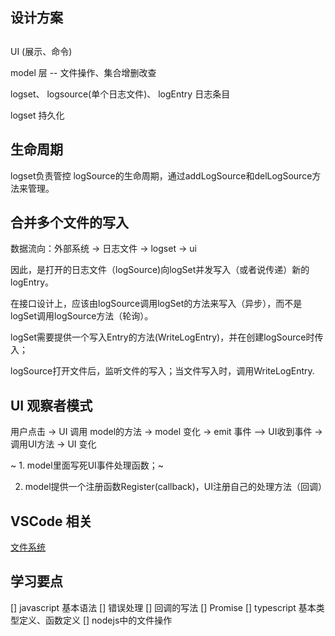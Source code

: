 ## 设计方案

## 

UI (展示、命令)

model 层 -- 文件操作、集合增删改查

logset、 logsource(单个日志文件)、 logEntry 日志条目

logset 持久化

## 生命周期

logset负责管控 logSource的生命周期，通过addLogSource和delLogSource方法来管理。

## 合并多个文件的写入

数据流向：外部系统 -> 日志文件 -> logset -> ui

因此，是打开的日志文件（logSource)向logSet并发写入（或者说传递）新的logEntry。

在接口设计上，应该由logSource调用logSet的方法来写入（异步），而不是logSet调用logSource方法（轮询）。

logSet需要提供一个写入Entry的方法(WriteLogEntry)，并在创建logSource时传入；

logSource打开文件后，监听文件的写入；当文件写入时，调用WriteLogEntry.

## UI 观察者模式

用户点击 -> UI 调用 model的方法 -> model 变化 -> emit 事件 —> UI收到事件 -> 调用UI方法 -> UI 变化

~ 1. model里面写死UI事件处理函数；~

2. model提供一个注册函数Register(callback)，UI注册自己的处理方法（回调） 

## VSCode 相关

[文件系统](https://code.visualstudio.com/api/references/vscode-api#FileSystemProvider)

## 学习要点

[] javascript 基本语法
    [] 错误处理
    [] 回调的写法
    [] Promise
[] typescript 基本类型定义、函数定义
[] nodejs中的文件操作

